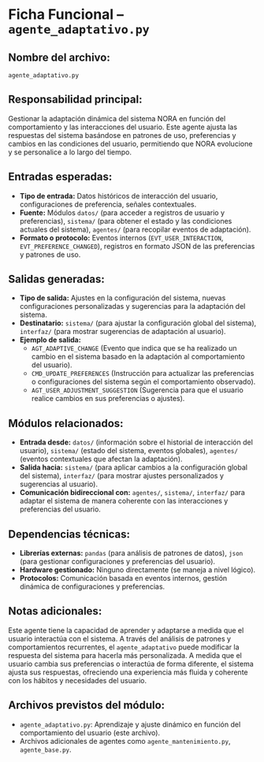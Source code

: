 # Ficha Funcional – `agente_adaptativo.py`

## Nombre del archivo:
`agente_adaptativo.py`

## Responsabilidad principal:
Gestionar la adaptación dinámica del sistema NORA en función del comportamiento y las interacciones del usuario. Este agente ajusta las respuestas del sistema basándose en patrones de uso, preferencias y cambios en las condiciones del usuario, permitiendo que NORA evolucione y se personalice a lo largo del tiempo.

## Entradas esperadas:
- **Tipo de entrada:** Datos históricos de interacción del usuario, configuraciones de preferencia, señales contextuales.
- **Fuente:** Módulos `datos/` (para acceder a registros de usuario y preferencias), `sistema/` (para obtener el estado y las condiciones actuales del sistema), `agentes/` (para recopilar eventos de adaptación).
- **Formato o protocolo:** Eventos internos (`EVT_USER_INTERACTION`, `EVT_PREFERENCE_CHANGED`), registros en formato JSON de las preferencias y patrones de uso.

## Salidas generadas:
- **Tipo de salida:** Ajustes en la configuración del sistema, nuevas configuraciones personalizadas y sugerencias para la adaptación del sistema.
- **Destinatario:** `sistema/` (para ajustar la configuración global del sistema), `interfaz/` (para mostrar sugerencias de adaptación al usuario).
- **Ejemplo de salida:**
  - `AGT_ADAPTIVE_CHANGE` (Evento que indica que se ha realizado un cambio en el sistema basado en la adaptación al comportamiento del usuario).
  - `CMD_UPDATE_PREFERENCES` (Instrucción para actualizar las preferencias o configuraciones del sistema según el comportamiento observado).
  - `AGT_USER_ADJUSTMENT_SUGGESTION` (Sugerencia para que el usuario realice cambios en sus preferencias o ajustes).

## Módulos relacionados:
- **Entrada desde:** `datos/` (información sobre el historial de interacción del usuario), `sistema/` (estado del sistema, eventos globales), `agentes/` (eventos contextuales que afectan la adaptación).
- **Salida hacia:** `sistema/` (para aplicar cambios a la configuración global del sistema), `interfaz/` (para mostrar ajustes personalizados y sugerencias al usuario).
- **Comunicación bidireccional con:** `agentes/`, `sistema/`, `interfaz/` para adaptar el sistema de manera coherente con las interacciones y preferencias del usuario.

## Dependencias técnicas:
- **Librerías externas:** `pandas` (para análisis de patrones de datos), `json` (para gestionar configuraciones y preferencias del usuario).
- **Hardware gestionado:** Ninguno directamente (se maneja a nivel lógico).
- **Protocolos:** Comunicación basada en eventos internos, gestión dinámica de configuraciones y preferencias.

## Notas adicionales:
Este agente tiene la capacidad de aprender y adaptarse a medida que el usuario interactúa con el sistema. A través del análisis de patrones y comportamientos recurrentes, el `agente_adaptativo` puede modificar la respuesta del sistema para hacerla más personalizada. A medida que el usuario cambia sus preferencias o interactúa de forma diferente, el sistema ajusta sus respuestas, ofreciendo una experiencia más fluida y coherente con los hábitos y necesidades del usuario.

## Archivos previstos del módulo:
- `agente_adaptativo.py`: Aprendizaje y ajuste dinámico en función del comportamiento del usuario (este archivo).
- Archivos adicionales de agentes como `agente_mantenimiento.py`, `agente_base.py`.
